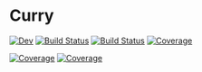 # Curry

<!--[![Dev](https://img.shields.io/badge/docs-dev-blue.svg)](https://goretkin.gitlab.io/Curry.jl/dev)-->
[![Dev](https://img.shields.io/badge/docs-dev-blue.svg)](https://goretkin.github.io/Curry.jl/dev)
[![Build Status](https://github.com/goretkin/Curry.jl/workflows/CI/badge.svg)](https://github.com/goretkin/Curry.jl/actions)
[![Build Status](https://github.com/goretkin/Curry.jl/badges/master/pipeline.svg)](https://github.com/goretkin/Curry.jl/pipelines)
[![Coverage](https://github.com/goretkin/Curry.jl/badges/master/coverage.svg)](https://github.com/goretkin/Curry.jl/commits/master)
<!--[![Build Status](https://travis-ci.com/goretkin/Curry.jl.svg?branch=master)](https://travis-ci.com/goretkin/Curry.jl)-->
[![Coverage](https://codecov.io/gh/goretkin/Curry.jl/branch/master/graph/badge.svg)](https://codecov.io/gh/goretkin/Curry.jl)
[![Coverage](https://coveralls.io/repos/github/goretkin/Curry.jl/badge.svg?branch=master)](https://coveralls.io/github/goretkin/Curry.jl?branch=master)
